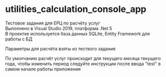 # utilities_calculation_console_app
 Тестовое задания для ЕРЦ по расчёту услуг  
 Выполнено в Visual Studio 2019, платформа .Net 5  
 В проектке используется база данных SQLite, Entity Framework для работы с БД

 Параметры для расчёта взяты из тествого задания  

 По умолчанию расчёт услуг происходит для текущего месяца текущего года, чтобы изменить период следуйте инструкции после ввода "test" в самом начале работы приложения